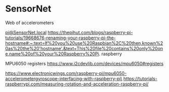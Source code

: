 # SensorNet
Web of accelerometers

pi@SensorNet.local
https://thepihut.com/blogs/raspberry-pi-tutorials/19668676-renaming-your-raspberry-pi-the-hostname#:~:text=If%20you%20use%20Raspbian%2C%20then,known%20as%20the%20'hostname'.&text=This%20file%20contains%20only%20one,name%20of%20your%20Raspberry%20Pi.
raspberry

MPU6050 registers
https://www.i2cdevlib.com/devices/mpu6050#registers

https://www.electronicwings.com/raspberry-pi/mpu6050-accelerometergyroscope-interfacing-with-raspberry-pi\
https://tutorials-raspberrypi.com/measuring-rotation-and-acceleration-raspberry-pi/